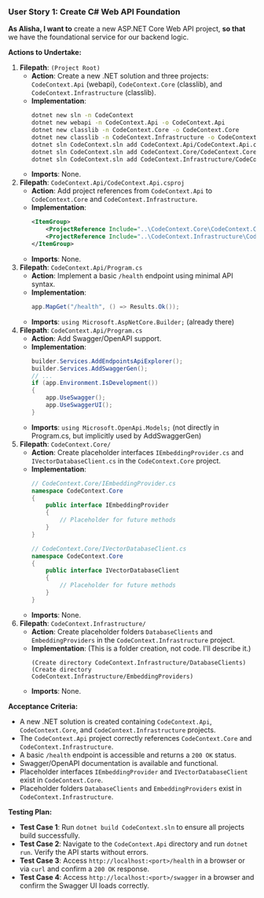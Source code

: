 ### User Story 1: Create C# Web API Foundation
**As Alisha, I want to** create a new ASP.NET Core Web API project, **so that** we have the foundational service for our backend logic.

**Actions to Undertake:**
1.  **Filepath**: `(Project Root)`
    -   **Action**: Create a new .NET solution and three projects: `CodeContext.Api` (webapi), `CodeContext.Core` (classlib), and `CodeContext.Infrastructure` (classlib).
    -   **Implementation**:
        ```bash
        dotnet new sln -n CodeContext
        dotnet new webapi -n CodeContext.Api -o CodeContext.Api
        dotnet new classlib -n CodeContext.Core -o CodeContext.Core
        dotnet new classlib -n CodeContext.Infrastructure -o CodeContext.Infrastructure
        dotnet sln CodeContext.sln add CodeContext.Api/CodeContext.Api.csproj
        dotnet sln CodeContext.sln add CodeContext.Core/CodeContext.Core.csproj
        dotnet sln CodeContext.sln add CodeContext.Infrastructure/CodeContext.Infrastructure.csproj
        ```
    -   **Imports**: None.
2.  **Filepath**: `CodeContext.Api/CodeContext.Api.csproj`
    -   **Action**: Add project references from `CodeContext.Api` to `CodeContext.Core` and `CodeContext.Infrastructure`.
    -   **Implementation**:
        ```xml
        <ItemGroup>
            <ProjectReference Include="..\CodeContext.Core\CodeContext.Core.csproj" />
            <ProjectReference Include="..\CodeContext.Infrastructure\CodeContext.Infrastructure.csproj" />
        </ItemGroup>
        ```
    -   **Imports**: None.
3.  **Filepath**: `CodeContext.Api/Program.cs`
    -   **Action**: Implement a basic `/health` endpoint using minimal API syntax.
    -   **Implementation**:
        ```csharp
        app.MapGet("/health", () => Results.Ok());
        ```
    -   **Imports**: `using Microsoft.AspNetCore.Builder;` (already there)
4.  **Filepath**: `CodeContext.Api/Program.cs`
    -   **Action**: Add Swagger/OpenAPI support.
    -   **Implementation**:
        ```csharp
        builder.Services.AddEndpointsApiExplorer();
        builder.Services.AddSwaggerGen();
        // ...
        if (app.Environment.IsDevelopment())
        {
            app.UseSwagger();
            app.UseSwaggerUI();
        }
        ```
    -   **Imports**: `using Microsoft.OpenApi.Models;` (not directly in Program.cs, but implicitly used by AddSwaggerGen)
5.  **Filepath**: `CodeContext.Core/`
    -   **Action**: Create placeholder interfaces `IEmbeddingProvider.cs` and `IVectorDatabaseClient.cs` in the `CodeContext.Core` project.
    -   **Implementation**:
        ```csharp
        // CodeContext.Core/IEmbeddingProvider.cs
        namespace CodeContext.Core
        {
            public interface IEmbeddingProvider
            {
                // Placeholder for future methods
            }
        }

        // CodeContext.Core/IVectorDatabaseClient.cs
        namespace CodeContext.Core
        {
            public interface IVectorDatabaseClient
            {
                // Placeholder for future methods
            }
        }
        ```
    -   **Imports**: None.
6.  **Filepath**: `CodeContext.Infrastructure/`
    -   **Action**: Create placeholder folders `DatabaseClients` and `EmbeddingProviders` in the `CodeContext.Infrastructure` project.
    -   **Implementation**: (This is a folder creation, not code. I'll describe it.)
        ```
        (Create directory CodeContext.Infrastructure/DatabaseClients)
        (Create directory CodeContext.Infrastructure/EmbeddingProviders)
        ```
    -   **Imports**: None.

**Acceptance Criteria:**
-   A new .NET solution is created containing `CodeContext.Api`, `CodeContext.Core`, and `CodeContext.Infrastructure` projects.
-   The `CodeContext.Api` project correctly references `CodeContext.Core` and `CodeContext.Infrastructure`.
-   A basic `/health` endpoint is accessible and returns a `200 OK` status.
-   Swagger/OpenAPI documentation is available and functional.
-   Placeholder interfaces `IEmbeddingProvider` and `IVectorDatabaseClient` exist in `CodeContext.Core`.
-   Placeholder folders `DatabaseClients` and `EmbeddingProviders` exist in `CodeContext.Infrastructure`.

**Testing Plan:**
-   **Test Case 1**: Run `dotnet build CodeContext.sln` to ensure all projects build successfully.
-   **Test Case 2**: Navigate to the `CodeContext.Api` directory and run `dotnet run`. Verify the API starts without errors.
-   **Test Case 3**: Access `http://localhost:<port>/health` in a browser or via `curl` and confirm a `200 OK` response.
-   **Test Case 4**: Access `http://localhost:<port>/swagger` in a browser and confirm the Swagger UI loads correctly.
